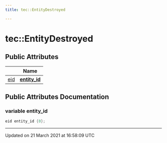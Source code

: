 ```yaml
---
title: tec::EntityDestroyed

---
```


# tec::EntityDestroyed



## Public Attributes

|                | Name           |
| -------------- | -------------- |
| [eid](/engine/Namespaces/namespacetec/#typedef-eid) | **[entity_id](/engine/Classes/structtec_1_1_entity_destroyed/#variable-entity_id)**  |

## Public Attributes Documentation

### variable entity_id

```cpp
eid entity_id {0};
```


-------------------------------

Updated on 21 March 2021 at 16:58:09 UTC
